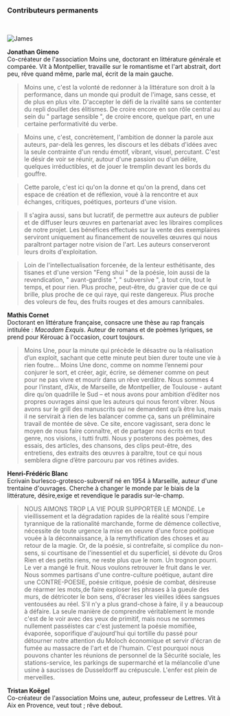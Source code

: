 ### Contributeurs permanents 
<br>

![James](/https://farm4.staticflickr.com/3945/15575445952_e4dce1bfe7_m.jpg)
 
**<a name="gimeno">Jonathan Gimeno</a>** <br>
Co-créateur de l'association Moins une, doctorant en littérature générale et comparée. Vit à Montpellier, travaille sur le romantisme  et l'art abstrait, dort peu, rêve quand même, parle mal, écrit de la main gauche. 

> Moins une, c'est la volonté de redonner à la littérature son droit à la  performance, dans un monde qui produit de l'image, sans cesse, et de plus en plus vite. D'accepter le défi de la rivalité sans se contenter du repli douillet des élitismes. De croire encore en son rôle central au sein du " partage sensible ", de croire encore, quelque part, en une certaine performativité du verbe.

> Moins une, c'est, concrètement, l'ambition de donner la parole aux auteurs, par-delà les genres, les discours et les débats d'idées avec la seule contrainte d'un rendu émotif, vibrant, visuel, percutant. C'est le désir de voir se réunir, autour d'une passion ou d'un délire, quelques irréductibles, et de jouer le tremplin devant les bords du gouffre.

> Cette parole, c'est ici qu'on la donne et qu'on la prend, dans cet espace de création et de réflexion, voué à la rencontre et aux échanges, critiques, poétiques, porteurs d'une vision. 

> Il s'agira aussi, sans but lucratif, de permettre aux auteurs de publier et de diffuser leurs œuvres en partenariat avec les libraires complices de notre projet. Les bénéfices effectués sur la vente des exemplaires serviront uniquement au financement de nouvelles œuvres qui nous paraîtront partager notre vision de l'art. Les auteurs conserveront leurs droits d'exploitation.

> Loin de l'intellectualisation forcenée, de la lenteur esthétisante, des tisanes et d'une version "Feng shui " de la poésie, loin aussi de la revendication, " avant-gardiste ", " subversive ", à tout crin, tout le temps, et pour rien. Plus proche, peut-être, du gravier que de ce qui brille, plus proche de ce qui raye, qui reste dangereux. Plus proche des voleurs de feu, des fruits rouges et des amours cannibales.




**<a name="cornet">Mathis Cornet</a>**<br>
Doctorant en littérature française, consacre une thèse au rap français intitulée : *Macadam Exquis*.  Auteur de romans et de poèmes lyriques, se prend pour Kérouac à l'occasion, court toujours.

>Moins Une, pour la minute qui précède le désastre ou la réalisation d’un exploit, sachant que cette minute peut bien durer toute une vie à rien foutre… Moins Une donc, comme on nomme l’ennemi pour conjurer le sort, et créer, agir, écrire, se démener comme on peut pour ne pas vivre et mourir dans un rêve verdâtre. 
Nous sommes 4 pour l’instant, d’Aix, de Marseille, de Montpellier, de Toulouse - autant dire qu’on quadrille le Sud – et nous avons pour ambition d’éditer nos propres ouvrages ainsi que les auteurs qui nous feront vibrer. Nous avons sur le grill des manuscrits qui ne demandent qu’à être lus, mais il ne servirait à rien de les balancer comme ça, sans un préliminaire travail de montée de sève. 
Ce site, encore vagissant, sera donc le moyen de nous faire connaître, et de partager nos écrits en tout genre, nos visions, i tutti frutti. Nous y posterons des poèmes, des essais, des articles, des chansons, des clips peut-être, des entretiens, des extraits des œuvres à paraître, tout ce qui nous semblera digne d’être parcouru par vos rétines avides. 

**<a name="blanc">Henri-Frédéric Blanc</a>**<br>
Ecrivain burlesco-grotesco-subversif né en 1954 à Marseille, auteur d'une trentaine d'ouvrages. Cherche à changer le monde par le biais de la littérature, désire,exige et revendique le paradis sur-le-champ.

>NOUS AIMONS TROP LA VIE POUR SUPPORTER LE MONDE.
Le vieillissement et la dégradation rapides de la réalité sous l'empire tyrannique de la rationalité marchande, forme de démence collective, nécessite de toute urgence la mise en oeuvre d'une force poétique vouée à la déconnaissance, à la remythification des choses et au retour de la magie.
Or, de la poésie, si contrefaite, si complice du non-sens, si courtisane de l'inessentiel et du superficiel, si dévote du Gros Rien et des petits riens, ne reste plus que le nom. Un trognon pourri. Le ver a mangé le fruit.
Nous voulons retrouver le fruit dans le ver.
Nous sommes partisans d'une contre-culture poétique, autant dire une CONTRE-POESIE, poésie critique, poésie de combat, désireuse de réarmer les mots,de faire exploser les phrases à la gueule des murs, de détricoter le bon sens, d'écraser les vieilles idées sangsues ventousées au réel. S'il n'y a plus grand-chose à faire, il y a beaucoup à défaire.
La seule manière de comprendre véritablement le monde c'est de le voir avec des yeux de primitif, mais nous ne sommes nullement passéistes car c'est justement la poésie momifiée, évaporée, soporifique d'aujourd'hui qui tortille du passé pour détourner notre attention du Moloch économique et servir d'écran de fumée au massacre de l'art et de l'humain. C'est pourquoi nous pouvons chanter les réunions de personnel de la Sécurité sociale, les stations-service, les parkings de supermarché et la mélancolie d'une usine à saucisses de Dusseldorff au crépuscule. L'enfer est plein de merveilles.


**<a name="koegel">Tristan Koëgel</a>**<br>
Co-créateur de l'association Moins une, auteur, professeur de Lettres. Vit à Aix en Provence, veut tout ; rêve debout.

